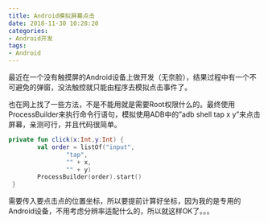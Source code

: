 ```yaml
---
title: Android模拟屏幕点击
date: 2018-11-30 10:28:20
categories: 
- Android开发
tags:
- Android
---
```


最近在一个没有触摸屏的Android设备上做开发（无奈脸），结果过程中有一个不可避免的弹窗，没法触控就只能由程序去模拟点击事件了。

也在网上找了一些方法，不是不能用就是需要Root权限什么的。最终使用ProcessBuilder来执行命令行语句，模拟使用ADB中的”adb shell tap x y”来点击屏幕，亲测可行，并且代码很简单。

```Kotlin
private fun click(x:Int,y:Int) {
        val order = listOf("input",
                "tap",
                "" + x,
                "" + y)
        ProcessBuilder(order).start()
 }
```

需要传入要点击点的位置坐标，所以要提前计算好坐标，因为我的是专用的Android设备，不用考虑分辨率适配什么的，所以就这样OK了。。。